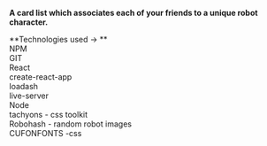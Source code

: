 **A card list which associates each of your friends to a unique robot character.**  
  
**Technologies used -> **  
NPM  
GIT  
React  
create-react-app  
loadash  
live-server   
Node   
tachyons - css toolkit  
Robohash - random robot images  
CUFONFONTS -css  
